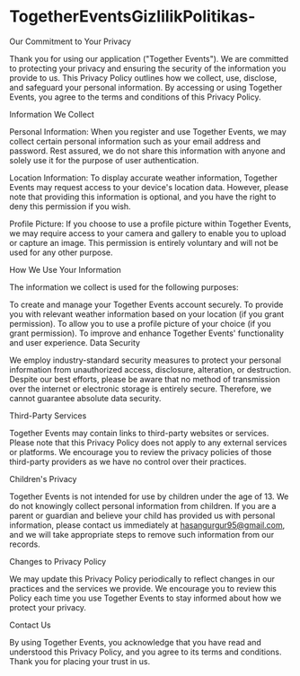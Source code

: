 # TogetherEventsGizlilikPolitikas-
Our Commitment to Your Privacy

Thank you for using our application ("Together Events"). We are committed to protecting your privacy and ensuring the security of the information you provide to us. This Privacy Policy outlines how we collect, use, disclose, and safeguard your personal information. By accessing or using Together Events, you agree to the terms and conditions of this Privacy Policy.

Information We Collect

Personal Information:
When you register and use Together Events, we may collect certain personal information such as your email address and password. Rest assured, we do not share this information with anyone and solely use it for the purpose of user authentication.

Location Information:
To display accurate weather information, Together Events may request access to your device's location data. However, please note that providing this information is optional, and you have the right to deny this permission if you wish.

Profile Picture:
If you choose to use a profile picture within Together Events, we may require access to your camera and gallery to enable you to upload or capture an image. This permission is entirely voluntary and will not be used for any other purpose.

How We Use Your Information

The information we collect is used for the following purposes:

To create and manage your Together Events account securely.
To provide you with relevant weather information based on your location (if you grant permission).
To allow you to use a profile picture of your choice (if you grant permission).
To improve and enhance Together Events' functionality and user experience.
Data Security

We employ industry-standard security measures to protect your personal information from unauthorized access, disclosure, alteration, or destruction. Despite our best efforts, please be aware that no method of transmission over the internet or electronic storage is entirely secure. Therefore, we cannot guarantee absolute data security.

Third-Party Services

Together Events may contain links to third-party websites or services. Please note that this Privacy Policy does not apply to any external services or platforms. We encourage you to review the privacy policies of those third-party providers as we have no control over their practices.

Children's Privacy

Together Events is not intended for use by children under the age of 13. We do not knowingly collect personal information from children. If you are a parent or guardian and believe your child has provided us with personal information, please contact us immediately at hasangurgur95@gmail.com, and we will take appropriate steps to remove such information from our records.

Changes to Privacy Policy

We may update this Privacy Policy periodically to reflect changes in our practices and the services we provide. We encourage you to review this Policy each time you use Together Events to stay informed about how we protect your privacy.

Contact Us

By using Together Events, you acknowledge that you have read and understood this Privacy Policy, and you agree to its terms and conditions. Thank you for placing your trust in us.
